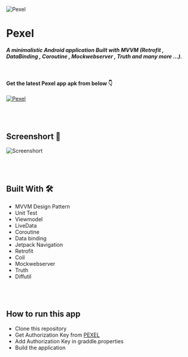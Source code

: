 ![Pexel](https://user-images.githubusercontent.com/32593150/154967110-d4bd32ca-ef22-45a7-992b-b2e0818719a2.jpg)

# Pexel
***A minimalistic Android application Built with MVVM (Retrofit , DataBinding , Coroutine , Mockwebserver , Truth and many more ...).***


#### <br/><br/>Get the latest Pexel app apk from below 👇
[![Pexel](https://img.shields.io/badge/Pexel-APK-blueviolet)](https://github.com/Farhandroid/Pexel/releases/download/latest/Pexel-debug.apk)



## <br/><br/>Screenshort 📸
![Screenshort](https://user-images.githubusercontent.com/32593150/154968121-f53847e6-93fd-49bf-b6ca-592e54f78d52.jpg)

## <br/><br/>Built With 🛠
- MVVM Design Pattern
- Unit Test
- Viewmodel
- LiveData
- Coroutine
- Data binding
- Jetpack Navigation
- Retrofit
- Coil 
- Mockwebserver
- Truth
- Diffutil




## <br/><br/> How to run this app

- Clone this repository
- Get Authorization Key from [PEXEL](https://www.pexels.com/)
- Add Authorization Key in graddle.properties
- Build the application



